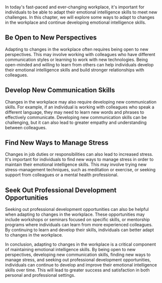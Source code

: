 
In today's fast-paced and ever-changing workplace, it's important for individuals to be able to adapt their emotional intelligence skills to meet new challenges. In this chapter, we will explore some ways to adapt to changes in the workplace and continue developing emotional intelligence skills.

Be Open to New Perspectives
---------------------------

Adapting to changes in the workplace often requires being open to new perspectives. This may involve working with colleagues who have different communication styles or learning to work with new technologies. Being open-minded and willing to learn from others can help individuals develop their emotional intelligence skills and build stronger relationships with colleagues.

Develop New Communication Skills
--------------------------------

Changes in the workplace may also require developing new communication skills. For example, if an individual is working with colleagues who speak a different language, they may need to learn new words and phrases to effectively communicate. Developing new communication skills can be challenging, but it can also lead to greater empathy and understanding between colleagues.

Find New Ways to Manage Stress
------------------------------

Changes in job duties or responsibilities can also lead to increased stress. It's important for individuals to find new ways to manage stress in order to maintain their emotional intelligence skills. This may involve trying new stress-management techniques, such as meditation or exercise, or seeking support from colleagues or a mental health professional.

Seek Out Professional Development Opportunities
-----------------------------------------------

Seeking out professional development opportunities can also be helpful when adapting to changes in the workplace. These opportunities may include workshops or seminars focused on specific skills, or mentorship programs where individuals can learn from more experienced colleagues. By continuing to learn and develop their skills, individuals can better adapt to changes in the workplace.

In conclusion, adapting to changes in the workplace is a critical component of maintaining emotional intelligence skills. By being open to new perspectives, developing new communication skills, finding new ways to manage stress, and seeking out professional development opportunities, individuals can continue to develop and improve their emotional intelligence skills over time. This will lead to greater success and satisfaction in both personal and professional settings.
